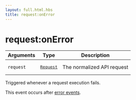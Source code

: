 ```yaml
---
layout: full.html.hbs
title: request:onError
---
```


# request:onError

<SinceBadge version="1.0.0" />

| Arguments | Type                                                           | Description                |
| --------- | -------------------------------------------------------------- | -------------------------- |
| `request` | <pre><a href=/plugins/1/constructors/request>Request</a></pre> | The normalized API request |

Triggered whenever a request execution fails.

This event occurs after [error events](/plugins/1/events/api-events/#error-default).
